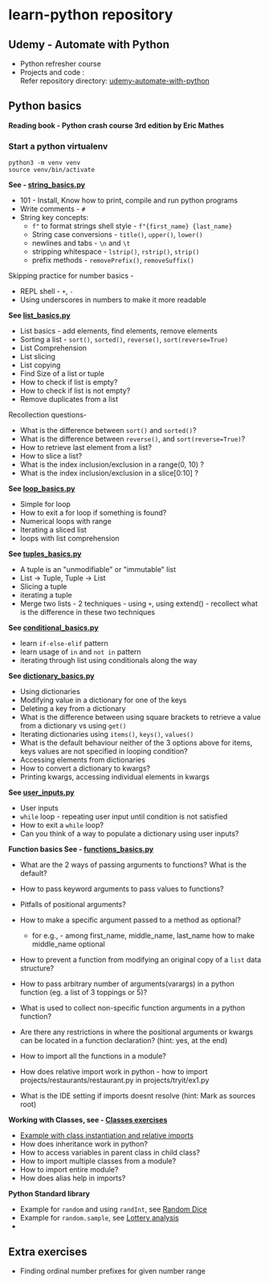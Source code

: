 # learn-python repository

## Udemy - Automate with Python

* Python refresher course <br/>
* Projects and code : <br/>
  Refer repository directory: [udemy-automate-with-python](udemy-automate-with-python/README.md)

## Python basics

**Reading book - Python crash course 3rd edition by Eric Mathes**

### Start a python virtualenv

```commandline
python3 -m venv venv
source venv/bin/activate
```

**See - [string_basics.py](python-crash-course-3rd-ed/string_basics.py)**

* 101 - Install, Know how to print, compile and run python programs
* Write comments - `#`
* String key concepts:
    * `f"` to format strings shell style - `f"{first_name} {last_name}`
    * String case conversions - `title()`, `upper()`, `lower()`
    * newlines and tabs - `\n` and `\t`
    * stripping whitespace - `lstrip()`, `rstrip()`, `strip()`
    * prefix methods - `removePrefix()`, `removeSuffix()`

Skipping practice for number basics -

- REPL shell - `+`, `-`
- Using underscores in numbers to make it more readable

**See [list_basics.py](python-crash-course-3rd-ed/list_basics.py)**

* List basics - add elements, find elements, remove elements
* Sorting a list - `sort()`, `sorted()`, `reverse()`, `sort(reverse=True)`
* List Comprehension
* List slicing
* List copying
* Find Size of a list or tuple
* How to check if list is empty?
* How to check if list is not empty?
* Remove duplicates from a list

Recollection questions-

- What is the difference between `sort()` and `sorted()`?
- What is the difference between `reverse()`, and `sort(reverse=True)`?
- How to retrieve last element from a list?
- How to slice a list?
- What is the index inclusion/exclusion in a range(0, 10) ?
- What is the index inclusion/exclusion in a slice[0:10] ?

**See [loop_basics.py](python-crash-course-3rd-ed/loop_basics.py)**

* Simple for loop
* How to exit a for loop if something is found?
* Numerical loops with range
* Iterating a sliced list
* loops with list comprehension

**See [tuples_basics.py](python-crash-course-3rd-ed/tuples_basics.py)**

* A tuple is an "unmodifiable" or "immutable" list
* List -> Tuple, Tuple -> List
* Slicing a tuple
* iterating a tuple
* Merge two lists - 2 techniques - using `+`, using extend() - recollect what is the difference in these two techniques

**See [conditional_basics.py](python-crash-course-3rd-ed/conditionals_basics.py)**

* learn `if-else-elif` pattern
* learn usage of `in` and `not in` pattern
* iterating through list using conditionals along the way

**See [dictionary_basics.py](python-crash-course-3rd-ed/dictionary_basics.py)**

* Using dictionaries
* Modifying value in a dictionary for one of the keys
* Deleting a key from a dictionary
* What is the difference between using square brackets to retrieve a value from a dictionary vs using `get()`
* Iterating dictionaries using `items()`, `keys()`, `values()`
* What is the default behaviour neither of the 3 options above for items, keys values are not specified in
  looping condition?
* Accessing elements from dictionaries
* How to convert a dictionary to kwargs?
* Printing kwargs, accessing individual elements in kwargs

**See [user_inputs.py](python-crash-course-3rd-ed/user_inputs.py)**

* User inputs
* `while` loop - repeating user input until condition is not satisfied
* How to exit a `while` loop?
* Can you think of a way to populate a dictionary using user inputs?

**Function basics See - [functions_basics.py](python-crash-course-3rd-ed/functions_basics.py)**

* What are the 2 ways of passing arguments to functions? What is the default?
* How to pass keyword arguments to pass values to functions?
* Pitfalls of positional arguments?
* How to make a specific argument passed to a method as optional? 
  - for e.g., - among first_name, middle_name, last_name how to make middle_name optional
* How to prevent a function from modifying an original copy of a `list` data structure?
* How to pass arbitrary number of arguments(varargs) in a python function (eg. a list of 3 toppings or 5)?
* What is used to collect non-specific function arguments in a python function?

* Are there any restrictions in where the positional arguments or kwargs can be located in a function declaration?
  (hint: yes, at the end)
* How to import all the functions in a module?
* How does relative import work in python - how to import projects/restaurants/restaurant.py in projects/tryit/ex1.py
* What is the IDE setting if imports doesnt resolve (hint: Mark as sources root)

**Working with Classes, see - [Classes exercises](python-crash-course-3rd-ed/tryit)**

* [Example with class instantiation and relative imports](python-crash-course-3rd-ed/relative_imports.py)
* How does inheritance work in python?
* How to access variables in parent class in child class?
* How to import multiple classes from a module?
* How to import entire module?
* How does alias help in imports?

**Python Standard library**
* Example for `random` and using `randInt`, see [Random Dice](python-crash-course-3rd-ed/random_dice.py)
* Example for `random.sample`, see [Lottery analysis](python-crash-course-3rd-ed/lottery_analysis.py)
* 

## Extra exercises

* Finding ordinal number prefixes for given number range